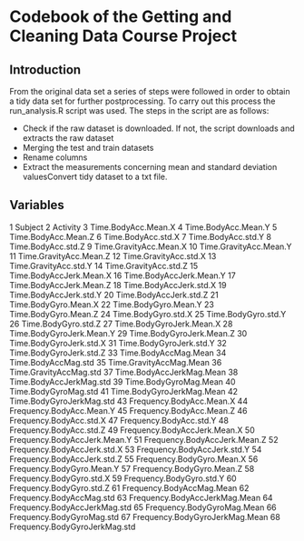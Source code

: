 # Codebook of the Getting and Cleaning Data Course Project

## Introduction

From the original data set a series of steps were followed in order to obtain a tidy data set for further postprocessing. To carry out this process the run_analysis.R script was used. The steps in the script are as follows:
- Check if the raw dataset is downloaded. If not, the script downloads and extracts the raw dataset
- Merging the test and train datasets
- Rename columns
- Extract the measurements concerning mean and standard deviation valuesConvert tidy dataset to a txt file.

## Variables
1 Subject
2 Activity
3 Time.BodyAcc.Mean.X
4 Time.BodyAcc.Mean.Y
5 Time.BodyAcc.Mean.Z
6 Time.BodyAcc.std.X
7 Time.BodyAcc.std.Y
8 Time.BodyAcc.std.Z
9 Time.GravityAcc.Mean.X
10 Time.GravityAcc.Mean.Y
11 Time.GravityAcc.Mean.Z
12 Time.GravityAcc.std.X
13 Time.GravityAcc.std.Y
14 Time.GravityAcc.std.Z
15 Time.BodyAccJerk.Mean.X
16 Time.BodyAccJerk.Mean.Y
17 Time.BodyAccJerk.Mean.Z
18 Time.BodyAccJerk.std.X
19 Time.BodyAccJerk.std.Y
20 Time.BodyAccJerk.std.Z
21 Time.BodyGyro.Mean.X
22 Time.BodyGyro.Mean.Y
23 Time.BodyGyro.Mean.Z
24 Time.BodyGyro.std.X
25 Time.BodyGyro.std.Y
26 Time.BodyGyro.std.Z
27 Time.BodyGyroJerk.Mean.X
28 Time.BodyGyroJerk.Mean.Y
29 Time.BodyGyroJerk.Mean.Z
30 Time.BodyGyroJerk.std.X
31 Time.BodyGyroJerk.std.Y
32 Time.BodyGyroJerk.std.Z
33 Time.BodyAccMag.Mean
34 Time.BodyAccMag.std
35 Time.GravityAccMag.Mean
36 Time.GravityAccMag.std
37 Time.BodyAccJerkMag.Mean
38 Time.BodyAccJerkMag.std
39 Time.BodyGyroMag.Mean
40 Time.BodyGyroMag.std
41 Time.BodyGyroJerkMag.Mean
42 Time.BodyGyroJerkMag.std
43 Frequency.BodyAcc.Mean.X
44 Frequency.BodyAcc.Mean.Y
45 Frequency.BodyAcc.Mean.Z
46 Frequency.BodyAcc.std.X
47 Frequency.BodyAcc.std.Y
48 Frequency.BodyAcc.std.Z
49 Frequency.BodyAccJerk.Mean.X
50 Frequency.BodyAccJerk.Mean.Y
51 Frequency.BodyAccJerk.Mean.Z
52 Frequency.BodyAccJerk.std.X
53 Frequency.BodyAccJerk.std.Y
54 Frequency.BodyAccJerk.std.Z
55 Frequency.BodyGyro.Mean.X
56 Frequency.BodyGyro.Mean.Y
57 Frequency.BodyGyro.Mean.Z
58 Frequency.BodyGyro.std.X
59 Frequency.BodyGyro.std.Y
60 Frequency.BodyGyro.std.Z
61 Frequency.BodyAccMag.Mean
62 Frequency.BodyAccMag.std
63 Frequency.BodyAccJerkMag.Mean
64 Frequency.BodyAccJerkMag.std
65 Frequency.BodyGyroMag.Mean
66 Frequency.BodyGyroMag.std
67 Frequency.BodyGyroJerkMag.Mean
68 Frequency.BodyGyroJerkMag.std
 
 
 
